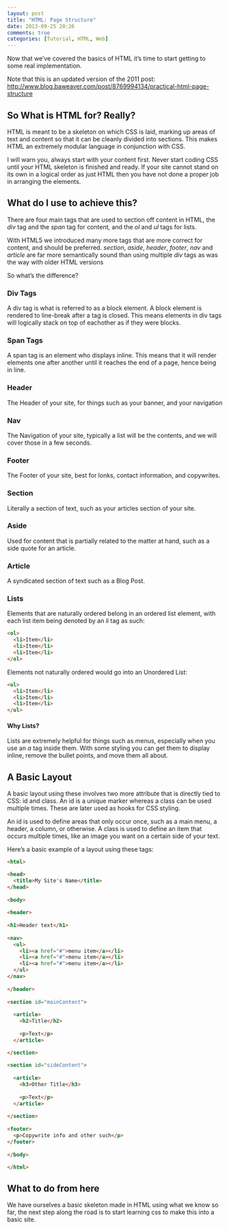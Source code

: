 ```yaml
---
layout: post
title: "HTML: Page Structure"
date: 2013-09-25 20:26
comments: true
categories: [Tutorial, HTML, Web]
---
```


Now that we’ve covered the basics of HTML it’s time to start getting to
some real implementation.

<!-- more -->

Note that this is an updated version of the 2011 post:
http://www.blog.baweaver.com/post/8769994134/practical-html-page-structure

## So What is HTML for? Really?

HTML is meant to be a skeleton on which CSS is laid, marking up areas of
text and content so that it can be cleanly divided into sections. This
makes HTML an extremely modular language in conjunction with CSS.

I will warn you, always start with your content first. Never start
coding CSS until your HTML skeleton is finished and ready. If your site
cannot stand on its own in a logical order as just HTML then you have
not done a proper job in arranging the elements.

## What do I use to achieve this?

There are four main tags that are used to section off content in HTML,
the *div* tag and the *span* tag for content, and the *ol* and *ul* tags
for lists. 

With HTML5 we introduced many more tags that are more correct for
content, and should be preferred. *section*, *aside*, *header*,
*footer*, *nav* and *article* are far more semantically sound than using
multiple *div* tags as was the way with older HTML versions

So what’s the difference?

### Div Tags

A div tag is what is referred to as a block element. A block element is
rendered to line-break after a tag is closed. This means elements in div
tags will logically stack on top of eachother as if they were blocks.

### Span Tags

A span tag is an element who displays inline. This means that it will
render elements one after another until it reaches the end of a page,
hence being in line.

### Header

The Header of your site, for things such as your banner, and your
navigation

### Nav

The Navigation of your site, typically a list will be the contents, and
we will cover those in a few seconds.

### Footer

The Footer of your site, best for lonks, contact information,
and copywrites.

### Section

Literally a section of text, such as your articles section of your
site.

### Aside

Used for content that is partially related to the matter at hand, such
as a side quote for an article.

### Article

A syndicated section of text such as a Blog Post.

### Lists

Elements that are naturally ordered belong in an ordered list element,
with each list item being denoted by an *li* tag as such:

``` html Ordered List
<ol>
  <li>Item</li>
  <li>Item</li>
  <li>Item</li>
</ol>
```

Elements not naturally ordered would go into an Unordered List:

``` html Unordered List
<ul>
  <li>Item</li>
  <li>Item</li>
  <li>Item</li>
</ul>
```

#### Why Lists?

Lists are extremely helpful for things such as menus, especially when
you use an *a* tag inside them. With some styling you can get them to
display inline, remove the bullet points, and move them all about.

## A Basic Layout

A basic layout using these involves two more attribute that is directly
tied to CSS: id and class. An id is a unique marker whereas a class can
be used multiple times. These are later used as hooks for CSS styling.

An id is used to define areas that only occur once, such as a main menu,
a header, a column, or otherwise. A class is used to define an item that
occurs multiple times, like an image you want on a certain side of your
text.

Here’s a basic example of a layout using these tags:

``` html A Basic Page
<html>

<head>
  <title>My Site's Name</title>
</head>
 
<body>
 
<header>
 
<h1>Header text</h1>
 
<nav>
  <ul>
    <li><a href="#">menu item</a></li>
    <li><a href="#">menu item</a></li>
    <li><a href="#">menu item</a></li>
  </ul>
</nav>
 
</header>
 
<section id="mainContent">
  
  <article>
    <h2>Title</h2>
 
    <p>Text</p>
  </article>

</section>
 
<section id="sideContent">
 
  <article>
    <h3>Other Title</h3>
   
    <p>Text</p>
  </article>
 
</section>
 
<footer>
  <p>Copywrite info and other such</p> 
</footer>
 
</body>

</html>
```

## What to do from here

We have ourselves a basic skeleton made in HTML using what we know so
far, the next step along the road is to start learning css to make this
into a basic site.
